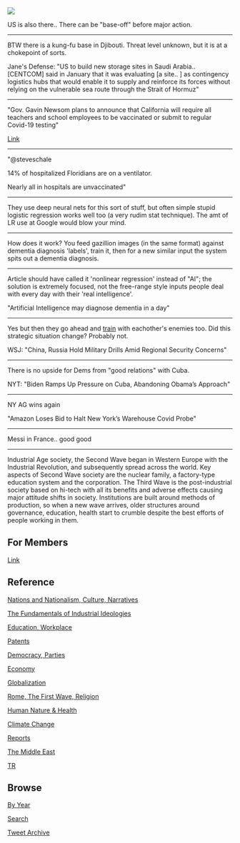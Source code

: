
<img src="https://drive.google.com/uc?export=view&id=1B2wf9R7AMH1d7Vw6e2mucLbIQ5NSjir7"/>

US is also there.. There can be "base-off" before major action.

---

BTW there is a kung-fu base in Djibouti. Threat level unknown, but it
is at a chokepoint of sorts.

Jane's Defense: "US to build new storage sites in Saudi
Arabia.. [CENTCOM] said in January that it was evaluating [a site.. ]
as contingency logistics hubs that would enable it to supply and
reinforce its forces without relying on the vulnerable sea route
through the Strait of Hormuz"

---

"Gov. Gavin Newsom plans to announce that California will require all
teachers and school employees to be vaccinated or submit to regular
Covid-19 testing"

[Link](https://www.politico.com/states/california/story/2021/08/10/newsom-to-announce-nations-first-vax-or-test-rules-for-teachers-1389805 )

---

"@steveschale

14% of hospitalized Floridians are on a ventilator.

Nearly all in hospitals are unvaccinated"

---

They use deep neural nets for this sort of stuff, but often simple
stupid logistic regression works well too (a very rudim stat
technique). The amt of LR use at Google would blow your mind.

---

How does it work? You feed gazillion images (in the same format)
against dementia diagnosis 'labels', train it, then for a new similar
input the system spits out a dementia diagnosis.

---

Article should have called it 'nonlinear regression' instead of "AI";
the solution is extremely focused, not the free-range style inputs
people deal with every day with their 'real intelligence'. 

"Artificial Intelligence may diagnose dementia in a day"

---

Yes but then they go ahead and [train](2021/03/unrivaled-beckley.md#ruch) with
eachother's enemies too. Did this strategic situation change? Probably not.

WSJ: "China, Russia Hold Military Drills Amid Regional Security Concerns"

---

There is no upside for Dems from "good relations" with Cuba.  

NYT: "Biden Ramps Up Pressure on Cuba, Abandoning Obama’s Approach"

---

NY AG wins again

"Amazon Loses Bid to Halt New York’s Warehouse Covid Probe"

---

Messi in France.. good good

---

Industrial Age society, the Second Wave began in Western Europe with
the Industrial Revolution, and subsequently spread across the
world. Key aspects of Second Wave society are the nuclear family, a
factory-type education system and the corporation. The Third Wave is
the post-industrial society based on hi-tech with all its benefits and
adverse effects causing major attitude shifts in society. Institutions
are built around methods of production, so when a new wave arrives,
older structures around governance, education, health start to crumble
despite the best efforts of people working in them.

## For Members

[Link](https://thirdwave-members.herokuapp.com)

## Reference

[Nations and Nationalism, Culture, Narratives](/2013/02/nations-and-nationalism.md)

[The Fundamentals of Industrial Ideologies](/2011/04/fundamentals-of-industrial-ideologies.md)

[Education, Workplace](2017/09/education-workplace.md)

[Patents](/2018/09/patents.md)

[Democracy, Parties](/2016/11/democracy.md)

[Economy](/2018/05/economy.md)

[Globalization](/2018/09/globalization.md)

[Rome, The First Wave, Religion](/2017/12/rome.md)

[Human Nature & Health](/2020/07/human-nature.md)

[Climate Change](/2018/12/climate.md)

[Reports](/2019/05/reports.md)

[The Middle East](/2019/07/middleeast.md)

[TR](../tr)

## Browse

[By Year](years.md)

[Search](search.html)

[Tweet Archive](/tweets/README.md)


